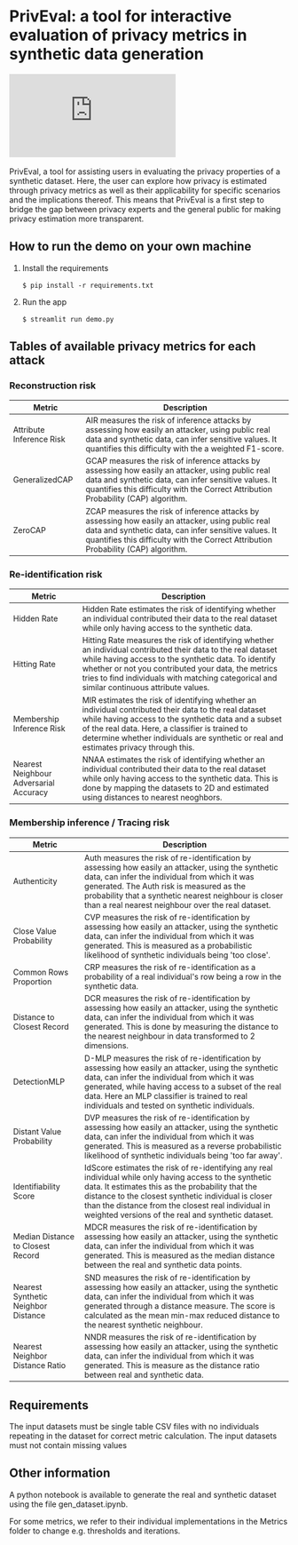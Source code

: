 # PrivEval: a tool for interactive evaluation of privacy metrics in synthetic data generation

![alt text](https://github.com/hereditary-eu/PrivEval/blob/main/images/PrivEval_model.pdf)

PrivEval, a tool for assisting users in evaluating the privacy properties of a synthetic dataset.
Here, the user can explore how privacy is estimated through privacy metrics as well as their applicability for specific scenarios and the implications thereof.
This means that PrivEval is a first step to bridge the gap between privacy experts and the general public for making privacy estimation more transparent.

## How to run the demo on your own machine

1. Install the requirements

   ```
   $ pip install -r requirements.txt
   ```

2. Run the app

   ```
   $ streamlit run demo.py
   ```

## Tables of available privacy metrics for each attack

### Reconstruction risk
| **Metric**               | **Description**                                                                                                                                                                                                                                 |
|--------------------------|-------------------------------------------------------------------------------------------------------------------------------------------------------------------------------------------------------------------------------------------------|
| Attribute Inference Risk | AIR measures the risk of inference attacks by assessing how easily an attacker, using public real data and synthetic data, can infer sensitive values. It quantifies this difficulty with the a weighted F1-score.                              |
| GeneralizedCAP           | GCAP measures the risk of inference attacks by assessing how easily an attacker, using public real data and synthetic data, can infer sensitive values. It quantifies this difficulty with the Correct Attribution Probability (CAP) algorithm. |
| ZeroCAP                  | ZCAP measures the risk of inference attacks by assessing how easily an attacker, using public real data and synthetic data, can infer sensitive values. It quantifies this difficulty with the Correct Attribution Probability (CAP) algorithm. |

### Re-identification risk
| **Metric**                             | **Description**                                                                                                                                                                                                                                                                                                          |
|----------------------------------------|--------------------------------------------------------------------------------------------------------------------------------------------------------------------------------------------------------------------------------------------------------------------------------------------------------------------------|
| Hidden Rate                            | Hidden Rate estimates the risk of identifying whether an individual contributed their data to the real dataset while only having access to the synthetic data.                                                                                                                                                           |
| Hitting Rate                           | Hitting Rate measures the risk of identifying whether an individual contributed their data to the real dataset while having access to the synthetic data. To identify whether or not you contributed your data, the metrics tries to find individuals with matching categorical and similar continuous attribute values. |
| Membership Inference Risk              | MIR estimates the risk of identifying whether an individual contributed their data to the real dataset while having access to the synthetic data and a subset of the real data. Here, a classifier is trained to determine whether individuals are synthetic or real and estimates privacy through this.                 |
| Nearest Neighbour Adversarial Accuracy | NNAA estimates the risk of identifying whether an individual contributed their data to the real dataset while only having access to the synthetic data. This is done by mapping the datasets to 2D and estimated using distances to nearest neoghbors.                                                                   |

### Membership inference / Tracing risk
| **Metric**                          | **Description**                                                                                                                                                                                                                                                                                                                  |
|-------------------------------------|----------------------------------------------------------------------------------------------------------------------------------------------------------------------------------------------------------------------------------------------------------------------------------------------------------------------------------|
| Authenticity                        | Auth measures the risk of re-identification by assessing how easily an attacker, using the synthetic data, can infer the individual from which it was generated. The Auth risk is measured as the probability that a synthetic nearest neighbour is closer than a real nearest neighbour over the real dataset.                  |
| Close Value Probability             | CVP measures the risk of re-identification by assessing how easily an attacker, using the synthetic data, can infer the individual from which it was generated. This is measured as a probabilistic likelihood of synthetic individuals being 'too close'.                                                                       |
| Common Rows Proportion              | CRP measures the risk of re-identification as a probability of a real individual's row being a row in the synthetic data.                                                                                                                                                                                                        |
| Distance to Closest Record          | DCR measures the risk of re-identification by assessing how easily an attacker, using the synthetic data, can infer the individual from which it was generated. This is done by measuring the distance to the nearest neighbour in data transformed to 2 dimensions.                                                             |
| DetectionMLP                        | D-MLP measures the risk of re-identification by assessing how easily an attacker, using the synthetic data, can infer the individual from which it was generated, while having access to a subset of the real data. Here an MLP classifier is trained to real individuals and tested on synthetic individuals.                   |
| Distant Value Probability           | DVP measures the risk of re-identification by assessing how easily an attacker, using the synthetic data, can infer the individual from which it was generated. This is measured as a reverse probabilistic likelihood of synthetic individuals being 'too far away'.                                                            |
| Identifiability Score               | IdScore estimates the risk of re-identifying any real individual while only having access to the synthetic data. It estimates this as the probability that the distance to the closest synthetic individual is closer than the distance from the closest real individual in weighted versions of the real and synthetic dataset. |
| Median Distance to Closest Record   | MDCR measures the risk of re-identification by assessing how easily an attacker, using the synthetic data, can infer the individual from which it was generated. This is measured as the median distance between the real and synthetic data points.                                                                             |
| Nearest Synthetic Neighbor Distance | SND measures the risk of re-identification by assessing how easily an attacker, using the synthetic data, can infer the individual from which it was generated through a distance measure. The score is calculated as the mean min-max reduced distance to the nearest synthetic neighbour.                                      |
| Nearest Neighbor Distance Ratio     | NNDR measures the risk of re-identification by assessing how easily an attacker, using the synthetic data, can infer the individual from which it was generated. This is measure as the distance ratio between real and synthetic data.                                                                                          |

## Requirements
The input datasets must be single table CSV files with no individuals repeating in the dataset for correct metric calculation.
The input datasets must not contain missing values

## Other information

A python notebook is available to generate the real and synthetic dataset using the file gen_dataset.ipynb.

For some metrics, we refer to their individual implementations in the Metrics folder to change e.g. thresholds and iterations.

